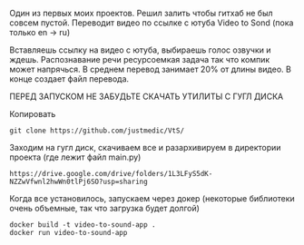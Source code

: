 Один из первых моих проектов. Решил залить чтобы гитхаб не был совсем пустой. Переводит видео по ссылке с ютуба Video to Sond (пока только en -> ru)

Вставляешь ссылку на видео с ютуба, выбираешь голос озвучки и ждешь. Распознавание речи ресурсоемкая задача так что компик может напрячься. В среднем перевод занимает 20% от длины видео. В конце создает файл перевода.

ПЕРЕД ЗАПУСКОМ НЕ ЗАБУДЬТЕ СКАЧАТЬ УТИЛИТЫ С ГУГЛ ДИСКА

Копировать
```
git clone https://github.com/justmedic/VtS/
```
Заходим на гугл диск, скачиваем все и разархивируем в директории проекта (где лежит файл main.py)

```
https://drive.google.com/drive/folders/1L3LFyS5dK-NZZwVfwnl2hwWn0tlPj6SO?usp=sharing
```

Когда все установилось, запускаем через докер (некоторые библиотеки очень объемные, так что загрузка будет долгой)
```
docker build -t video-to-sound-app .
docker run video-to-sound-app

```

